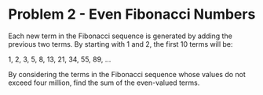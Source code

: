 Problem 2 - Even Fibonacci Numbers
==================================

Each new term in the Fibonacci sequence is generated by adding the previous two terms. By
starting with 1 and 2, the first 10 terms will be:

1, 2, 3, 5, 8, 13, 21, 34, 55, 89, ...

By considering the terms in the Fibonacci sequence whose values do not exceed four
million, find the sum of the even-valued terms.

